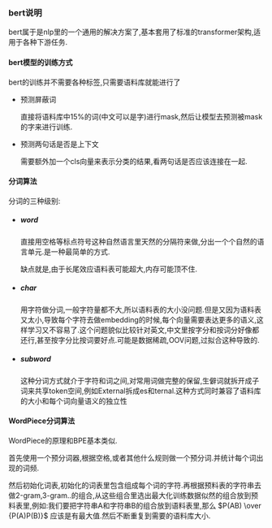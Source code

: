 ### bert说明

bert属于是nlp里的一个通用的解决方案了,基本套用了标准的transformer架构,适用于各种下游任务.

#### bert模型的训练方式

bert的训练并不需要各种标签,只需要语料库就能进行了

* 预测屏蔽词

  直接将语料库中15%的词(中文可以是字)进行mask,然后让模型去预测被mask的字来进行训练.

* 预测两句话是否是上下文

  需要额外加一个cls向量来表示分类的结果,看两句话是否应该连接在一起.

#### 分词算法

分词的三种级别:

* ##### word

  直接用空格等标点符号这种自然语言里天然的分隔符来做,分出一个个自然的语言单元.是一种最简单的方式.
  
  缺点就是,由于长尾效应语料表可能超大,内存可能顶不住.
  
* ##### char

  用字符做分词,一般字符量都不大,所以语料表的大小没问题.但是又因为语料表又太小,导致每个字符去做embedding的时候,每个向量需要表达更多的语义,这样学习又不容易了.这个问题貌似比较针对英文,中文里按字分和按词分好像都还行,甚至按字分比按词要好点.可能是数据稀疏,OOV问题,过拟合这种导致的.

* ##### subword

  这种分词方式就介于字符和词之间,对常用词做完整的保留,生僻词就拆开成子词来共享token空间,例如External拆成es和ternal.这种方式同时兼容了语料库的大小和每个词向量语义的独立性

#### WordPiece分词算法

WordPiece的原理和BPE基本类似.

首先使用一个预分词器,根据空格,或者其他什么规则做一个预分词.并统计每个词出现的词频.

然后初始化词表,初始化的词表里包含组成每个词的字符.再根据预料表的字符串去做2-gram,3-gram..的组合,从这些组合里选出最大化训练数据似然的组合放到预料表里,例如:我们要把字符串A和字符串B的组合放到语料表里,那么 $P(AB) \over {P(A)P(B)}$ 应该是有最大值.然后不断重复到需要的语料库大小.

